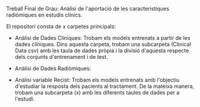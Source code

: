 Treball Final de Grau: Anàlisi de l'aportació de les caracteristiques radiòmiques en estudis clínics.


El repositori consta de x carpetes principals:

- Anàlisi de Dades Clíniques: Trobam els models entrenats a partir de les dades clíniques. Dins aquesta carpeta, trobam una subcarpeta (Clinical Data csv) amb les
  taula de dades pròpia i la divisió d'aquesta respecte dels conjunts d'entrenament i de test.

- Anàlisi de Dades Radiòmiques:

- Anàlisi variable Recist: Trobam els models entrenats amb l'objectiu d'estudiar la resposta dels pacients al tractament. De la mateixa manera, trobam una subcarpeta (x)
  amb les diferents taules de dades per a l'estudi.
